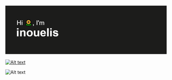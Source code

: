 [![MasterHead](https://github.com/inouelis/inouelis/blob/main/header.png)](https://github.com/inouelis)

[![Alt text](https://spotify-recently-played-readme.vercel.app/api?user=c881mhcn9uyiufvboifs02lf0&unique=true&width=500)](https://open.spotify.com/user/c881mhcn9uyiufvboifs02lf0) 

![Alt text](https://media.tenor.com/VdIKn05yIh8AAAAC/cat-sleep.gif)


<!--
**inouelis/inouelis** is a ✨ _special_ ✨ repository because its `README.md` (this file) appears on your GitHub profile.

Here are some ideas to get you started:

- 🔭 I’m currently working on ...
- 🌱 I’m currently learning ...
- 👯 I’m looking to collaborate on ...
- 🤔 I’m looking for help with ...
- 💬 Ask me about ...
- 📫 How to reach me: ...
- 😄 Pronouns: ...
- ⚡ Fun fact: ...
-->
